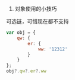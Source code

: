 1. 对象使用的小技巧

可选链，可惜现在都不支持

```javascript
var obj = {
    qw: {
        er: {
            ww: '12312'
        }
    }
};
obj?.qw?.er?.ww
```
